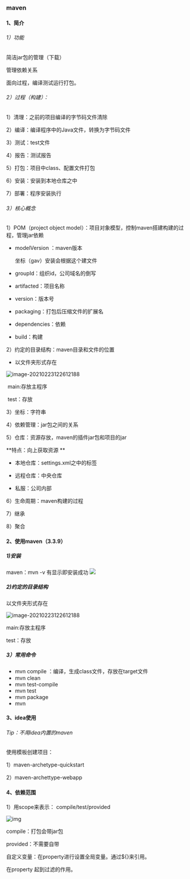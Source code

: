 ### **maven**

#### 1、简介

###### 1）功能

简洁jar包的管理（下载）

管理依赖关系

面向过程，编译测试运行打包。

###### 2）过程（构建）：

1）清理：之前的项目编译的字节码文件清除

2）编译：编译程序中的Java文件，转换为字节码文件

3）测试：test文件

4）报告：测试报告

5）打包：项目中class、配置文件打包

6）安装：安装到本地仓库之中

7）部署：程序安装执行



###### 3）核心概念

1）POM（project object model）：项目对象模型，控制maven搭建构建的过程，管理jar依赖



* modelVersion ：maven版本

  

  坐标（gav）安装会根据这个建文件

* groupId：组织id，公司域名的倒写 

* artifacted：项目名称

* version：版本号

  

* packaging：打包后压缩文件的扩展名 

* dependencies：依赖 

* build：构建

  

2）约定的目录结构：maven目录和文件的位置

* 以文件夹形式存在

![image-20210223122612188](C:\Users\11625\AppData\Roaming\Typora\typora-user-images\image-20210223122612188.png)

​		main:存放主程序

​		test：存放

3）坐标：字符串

4）依赖管理：jar包之间的关系

5）仓库：资源存放，maven的插件jar包和项目的jar

**特点：向上获取资源 **

* 本地仓库：settings.xml之中的<localRepository>标签

* 远程仓库：中央仓库
* 私服：公司内部

6）生命周期：maven构建的过程

7）继承

8）聚合



#### 2、使用maven（3.3.9）

##### 1)安装 

maven：mvn -v 有显示即安装成功 ![	](C:\Users\11625\AppData\Roaming\Typora\typora-user-images\image-20210223121110422.png)

##### 2)约定的目录结构

以文件夹形式存在

![image-20210223122612188](C:\Users\11625\AppData\Roaming\Typora\typora-user-images\image-20210223122612188.png)

main:存放主程序

test：存放

##### 3）常用命令

* mvn compile ：编译，生成class文件，存放在target文件
* mvn clean
* mvn test-compile
* mvn test
* mvn package
* mvn 

#### 3、idea使用

###### Tip：不用idea内置的maven

使用模板创建项目：

1）maven-archetype-quickstart 

2）maven-archettype-webapp



#### 4、依赖范围

1）用scope来表示： compile/test/provided

![img](https://img-blog.csdnimg.cn/20191226230126381.jpg?x-oss-process=image/watermark,type_ZmFuZ3poZW5naGVpdGk,shadow_10,text_aHR0cHM6Ly9ibG9nLmNzZG4ubmV0L2xpc2h1b2JveQ==,size_16,color_FFFFFF,t_70)

compile：打包会带jar包

provided：不需要自带



自定义变量：在property进行设置全局变量。通过${}来引用。

在property 起到过滤的作用。

